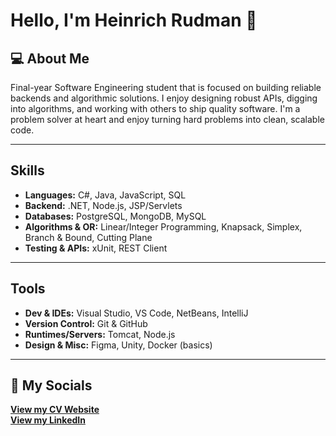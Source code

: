 

<!--
**LiveInFaith/LiveInFaith** is a ✨ _special_ ✨ repository because its `README.md` (this file) appears on your GitHub profile.

Here are some ideas to get you started:

- 🔭 I’m currently working on ...
- 🌱 I’m currently learning ...
- 👯 I’m looking to collaborate on ...
- 🤔 I’m looking for help with ...
- 💬 Ask me about ...
- 📫 How to reach me: ...
- 😄 Pronouns: ...
- ⚡ Fun fact: ...
-->

#  Hello, I'm Heinrich Rudman  👋

## 💻 About Me 
Final-year Software Engineering student that is focused on building reliable backends and algorithmic solutions. 
I enjoy designing robust APIs, digging into algorithms, and working with others to ship quality software.
I'm a problem solver at heart and enjoy turning hard problems into clean, scalable code. 

---

## Skills
- **Languages:**  C#, Java, JavaScript, SQL
- **Backend:**  .NET, Node.js, JSP/Servlets
- **Databases:**  PostgreSQL, MongoDB, MySQL
- **Algorithms & OR:**  Linear/Integer Programming, Knapsack, Simplex, Branch & Bound, Cutting Plane
- **Testing & APIs:**  xUnit, REST Client

---

## Tools
- **Dev & IDEs:**  Visual Studio, VS Code, NetBeans, IntelliJ
- **Version Control:**  Git & GitHub
- **Runtimes/Servers:**  Tomcat, Node.js
- **Design & Misc:**  Figma, Unity, Docker (basics)

---

## 📄 My Socials
   **[View my CV Website](https://liveinfaith.github.io/CV/index.html)** <br>
   **[View my LinkedIn](https://www.linkedin.com/in/heinrich-rudman-6aa257233/)**

